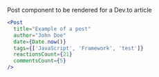 Post component to be rendered for a Dev.to article

```jsx
<Post
  title="Example of a post"
  author="John Doe"
  date={Date.now()}
  tags={['JavaScript', 'Framework', 'test']}
  reactionsCount={21}
  commentsCount={5}
/>
```
